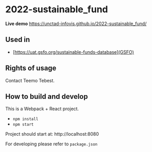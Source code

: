 # 2022-sustainable_fund

**Live demo** https://unctad-infovis.github.io/2022-sustainable_fund/

## Used in
* [https://uat.gsfo.org/sustainable-funds-database](GSFO)

## Rights of usage

Contact Teemo Tebest.

## How to build and develop

This is a Webpack + React project.

* `npm install`
* `npm start`

Project should start at: http://localhost:8080

For developing please refer to `package.json`